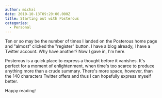 ```yaml
---
author: michal
date: 2010-10-13T09:20:00.000Z
title: Starting out with Posterous
categories:
  - Personal
---
```


Ten or so may be the number of times I landed on the Posterous home page and "almost" clicked the "register" button. I have a blog already, I have a Twitter account. Why have another? Now I gave in, I'm here.

Posterous is a quick place to express a thought before it vanishes. It's perfect for a moment of enlightenment, when time's too scarce to produce anything more than a crude summary. There's more space, however, than the 140 characters Twitter offers and thus I can hopefully express myself better.

Happy reading!
